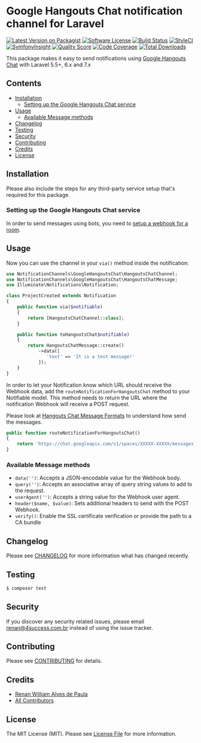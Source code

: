 # Google Hangouts Chat notification channel for Laravel

[![Latest Version on Packagist](https://img.shields.io/packagist/v/laravel-notification-channels/hangouts-chat.svg?style=flat-square)](https://packagist.org/packages/laravel-notification-channels/hangouts-chat)
[![Software License](https://img.shields.io/badge/license-MIT-brightgreen.svg?style=flat-square)](LICENSE.md)
[![Build Status](https://img.shields.io/travis/renanwilliam/hangouts-chat/master.svg?style=flat-square)](https://travis-ci.org/renanwilliam/hangouts-chat)
[![StyleCI](https://styleci.io/repos/249778594/shield)](https://styleci.io/repos/249778594)
[![SymfonyInsight](https://insight.symfony.com/projects/09f89605-6bc8-49f7-a007-272754f110d2/mini.svg)](https://insight.symfony.com/projects/09f89605-6bc8-49f7-a007-272754f110d2)
[![Quality Score](https://img.shields.io/scrutinizer/g/renanwilliam/hangouts-chat.svg?style=flat-square)](https://scrutinizer-ci.com/g/renanwilliam/hangouts-chat)
[![Code Coverage](https://img.shields.io/scrutinizer/coverage/g/renanwilliam/hangouts-chat/master.svg?style=flat-square)](https://scrutinizer-ci.com/g/renanwilliam/hangouts-chat/?branch=master)
[![Total Downloads](https://img.shields.io/packagist/dt/laravel-notification-channels/hangouts-chat.svg?style=flat-square)](https://packagist.org/packages/laravel-notification-channels/hangouts-chat)

This package makes it easy to send notifications using [Google Hangouts Chat](https://gsuite.google.com/products/chat/) with Laravel 5.5+, 6.x and 7.x

## Contents

- [Installation](#installation)
	- [Setting up the Google Hangouts Chat service](#setting-up-the-google-hangouts-chat-service)
- [Usage](#usage)
	- [Available Message methods](#available-message-methods)
- [Changelog](#changelog)
- [Testing](#testing)
- [Security](#security)
- [Contributing](#contributing)
- [Credits](#credits)
- [License](#license)


## Installation

Please also include the steps for any third-party service setup that's required for this package.

### Setting up the Google Hangouts Chat service

In order to send messages using bots, you need to [setup a webhook for a room](https://developers.google.com/hangouts/chat/how-tos/webhooks#send_messages_to_the_chat_room).

## Usage
Now you can use the channel in your `via()` method inside the notification:

``` php
use NotificationChannels\GoogleHangoutsChat\HangoutsChatChannel;
use NotificationChannels\GoogleHangoutsChat\HangoutsChatMessage;
use Illuminate\Notifications\Notification;

class ProjectCreated extends Notification
{
    public function via($notifiable)
    {
        return [HangoutsChatChannel::class];
    }

    public function toHangoutsChat$notifiable)
    {
        return HangoutsChatMessage::create()
            ->data([
               'text' => 'It is a test message!'
            ]);
    }
}
```

In order to let your Notification know which URL should receive the Webhook data, add the `routeNotificationForHangoutsChat` method to your Notifiable model.
This method needs to return the URL where the notification Webhook will receive a POST request.

Please look at [Hangouts Chat Message Formats](https://developers.google.com/hangouts/chat/reference/message-formats) to understand how send the messages.

```php
public function routeNotificationForHangoutsChat()
{
    return 'https://chat.googleapis.com/v1/spaces/XXXXX-XXXXX/messages?key={key}&token={token}';
}
```


### Available Message methods

- `data('')`: Accepts a JSON-encodable value for the Webhook body.
- `query('')`: Accepts an associative array of query string values to add to the request.
- `userAgent('')`: Accepts a string value for the Webhook user agent.
- `header($name, $value)`: Sets additional headers to send with the POST Webhook.
- `verify()`: Enable the SSL certificate verification or provide the path to a CA bundle

## Changelog

Please see [CHANGELOG](CHANGELOG.md) for more information what has changed recently.

## Testing

``` bash
$ composer test
```

## Security

If you discover any security related issues, please email renan@4success.com.br instead of using the issue tracker.

## Contributing

Please see [CONTRIBUTING](CONTRIBUTING.md) for details.

## Credits

- [Renan William Alves de Paula](https://github.com/renanwilliam)
- [All Contributors](../../contributors)

## License

The MIT License (MIT). Please see [License File](LICENSE.md) for more information.
